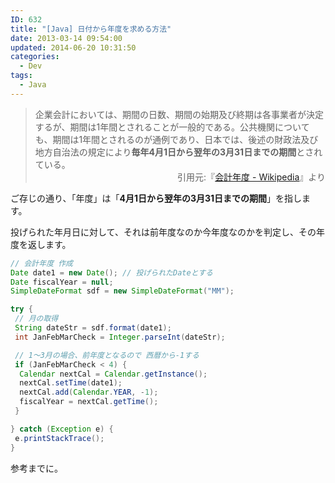 ```yaml
---
ID: 632
title: "[Java] 日付から年度を求める方法"
date: 2013-03-14 09:54:00
updated: 2014-06-20 10:31:50
categories:
  - Dev
tags:
  - Java
---
```


<blockquote>企業会計においては、期間の日数、期間の始期及び終期は各事業者が決定するが、期間は1年間とされることが一般的である。公共機関についても、期間は1年間とされるのが通例であり、日本では、後述の財政法及び地方自治法の規定により<b>毎年4月1日から翌年の3月31日までの期間</b>とされている。<div align="right">引用元:『<a href="http://goo.gl/Kd6he" target="_blank">会計年度 - Wikipedia</a>』より</div></blockquote>
ご存じの通り、「年度」は「<b>4月1日から翌年の3月31日までの期間</b>」を指します。

投げられた年月日に対して、それは前年度なのか今年度なのかを判定し、その年度を返します。

<!--more-->

```java
// 会計年度 作成
Date date1 = new Date(); // 投げられたDateとする
Date fiscalYear = null;
SimpleDateFormat sdf = new SimpleDateFormat("MM");

try {
 // 月の取得
 String dateStr = sdf.format(date1);
 int JanFebMarCheck = Integer.parseInt(dateStr);

 // 1～3月の場合、前年度となるので 西暦から-1する
 if (JanFebMarCheck < 4) {
  Calendar nextCal = Calendar.getInstance();
  nextCal.setTime(date1);
  nextCal.add(Calendar.YEAR, -1);
  fiscalYear = nextCal.getTime();
 }

} catch (Exception e) {
 e.printStackTrace();
}
```

参考までに。
